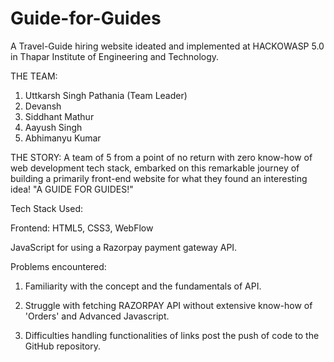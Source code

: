 # Guide-for-Guides
A Travel-Guide hiring website ideated and implemented at HACKOWASP 5.0 in Thapar Institute of Engineering and Technology.

THE TEAM:

1) Uttkarsh Singh Pathania (Team Leader)
2) Devansh
3) Siddhant Mathur
4) Aayush Singh
5) Abhimanyu Kumar

THE STORY: A team of 5 from a point of no return with zero know-how of web development tech stack, embarked on this remarkable journey of building a primarily front-end website for what they found an interesting idea! "A GUIDE FOR GUIDES!"

Tech Stack Used:

Frontend: HTML5, CSS3, WebFlow

JavaScript for using a Razorpay payment gateway API.

Problems encountered:

1) Familiarity with the concept and the fundamentals of API.
   
2) Struggle with fetching RAZORPAY API without extensive know-how of 'Orders' and Advanced Javascript.

3) Difficulties handling functionalities of links post the push of code to the GitHub repository.

